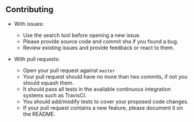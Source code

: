 ## Contributing

- With issues:
    - Use the search tool before opening a new issue.
    - Please provide source code and commit sha if you found a bug.
    - Review existing issues and provide feedback or react to them.

- With pull requests:
    - Open your pull request against `master`
    - Your pull request should have no more than two commits, if not you should squash them.
    - It should pass all tests in the available continuous integration systems such as TravisCI.
    - You should add/modify tests to cover your proposed code changes.
    - If your pull request contains a new feature, please document it on the README.
